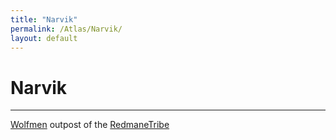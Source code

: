 ```yaml
---
title: "Narvik"
permalink: /Atlas/Narvik/
layout: default
---
```

# Narvik
---
[Wolfmen](../../_Lexicon/Wolfmen.md) outpost of the [RedmaneTribe](../../_Characters/WolfmanWarlock/RedmaneTribe.md)